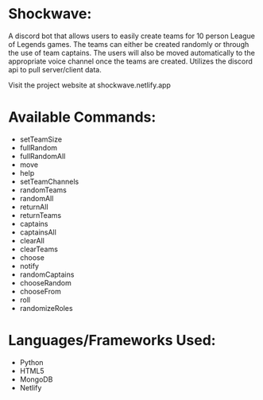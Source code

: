 # Shockwave:
A discord bot that allows users to easily create teams for 10 person League of Legends games. The teams can either be created randomly or through the use of team captains. The users will also be moved automatically to the appropriate voice channel once the teams are created. Utilizes the discord api to pull server/client data.

Visit the project website at shockwave.netlify.app

# Available Commands:
- setTeamSize
- fullRandom
- fullRandomAll
- move
- help
- setTeamChannels
- randomTeams
- randomAll
- returnAll
- returnTeams
- captains
- captainsAll
- clearAll
- clearTeams
- choose
- notify
- randomCaptains
- chooseRandom
- chooseFrom
- roll
- randomizeRoles

# Languages/Frameworks Used:
- Python
- HTML5
- MongoDB
- Netlify
